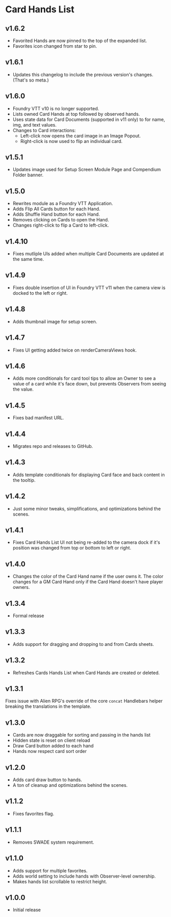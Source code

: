# Card Hands List

## v1.6.2

- Favorited Hands are now pinned to the top of the expanded list.
- Favorites icon changed from star to pin.

## v1.6.1

- Updates this changelog to include the previous version's changes. (That's so meta.)

## v1.6.0

- Foundry VTT v10 is no longer supported.
- Lists owned Card Hands at top followed by observed hands.
- Uses state data for Card Documents (supported in v11 only) to for name, img, and text values.
- Changes to Card interactions:
  - Left-click now opens the card image in an Image Popout.
  - Right-click is now used to flip an individual card.

## v1.5.1

- Updates image used for Setup Screen Module Page and Compendium Folder banner.

## v1.5.0

- Rewrites module as a Foundry VTT Application.
- Adds Flip All Cards button for each Hand.
- Adds Shuffle Hand button for each Hand.
- Removes clicking on Cards to open the Hand.
- Changes right-click to flip a Card to left-click.

## v1.4.10

- Fixes mutliple UIs added when multiple Card Documents are updated at the same time.

## v1.4.9

- Fixes double insertion of UI in Foundry VTT v11 when the camera view is docked to the left or right.

## v1.4.8

- Adds thumbnail image for setup screen.

## v1.4.7

- Fixes UI getting added twice on renderCameraViews hook.

## v1.4.6

- Adds more conditionals for card tool tips to allow an Owner to see a value of a card while it's face down, but prevents Observers from seeing the value.

## v1.4.5

- Fixes bad manifest URL.

## v1.4.4

- Migrates repo  and releases to GitHub.

## v1.4.3

- Adds template conditionals for displaying Card face and back content in the tooltip.

## v1.4.2

- Just some minor tweaks, simplifications, and optimizations behind the scenes.

## v1.4.1

- Fixes Card Hands List UI not being re-added to the camera dock if it's position was changed from top or bottom to left or right.

## v1.4.0

- Changes the color of the Card Hand name if the user owns it. The color changes for a GM Card Hand only if the Card Hand doesn't have player owners.

## v1.3.4

- Formal release

## v1.3.3

- Adds support for dragging and dropping to and from Cards sheets.

## v1.3.2

- Refreshes Cards Hands List when Card Hands are created or deleted.

## v1.3.1

Fixes issue with Alien RPG's override of the core `concat` Handlebars helper breaking the translations in the template.

## v1.3.0

- Cards are now draggable for sorting and passing in the hands list
- Hidden state is reset on client reload
- Draw Card button added to each hand
- Hands now respect card sort order

## v1.2.0

- Adds card draw button to hands.
- A ton of cleanup and optimizations behind the scenes.

## v1.1.2

- Fixes favorites flag.

## v1.1.1

- Removes SWADE system requirement.

## v1.1.0

- Adds support for multiple favorites.
- Adds world setting to include hands with Observer-level ownership.
- Makes hands list scrollable to restrict height.

## v1.0.0

- Initial release

